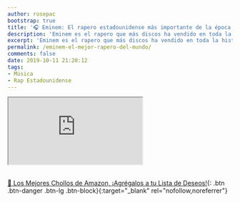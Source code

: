 ```yaml
---
author: rosepac
bootstrap: true
title: '🎧 Eminem: El rapero estadounidense más importante de la época moderna'
description: 'Eminem es el rapero que más discos ha vendido en toda la historia. Además, del reinventor del género del rap.'
excerpt: 'Eminem es el rapero que más discos ha vendido en toda la historia. Además, del reinventor del género del rap.'
permalink: /eminem-el-mejor-rapero-del-mundo/
comments: false
date: 2019-10-11 21:20:12
tags:
- Música
- Rap Estadounidense
---
```


<div class="embed-responsive embed-responsive-16by9">
  <iframe class="embed-responsive-item" src="https://www.youtube-nocookie.com/embed/playlist?list=PLC0w3lEHx2SF3NsbnqnLbWBWyF_3g0cjZ?rel=0" allowfullscreen></iframe>
</div><br/>

[🛒 Los Mejores Chollos de Amazon, ¡Agrégalos a tu Lista de Deseos!](/amazon/ "Los Mejores Chollos de Amazon, Ofertas Flash, Black Monday y Amazon Prime Day"){: .btn .btn-danger .btn-lg .btn-block}{:target="_blank" rel="nofollow,noreferrer"}
